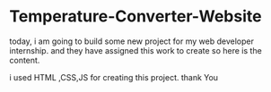 # Temperature-Converter-Website
today, i am going to build some new project for my web developer internship. and they have assigned this work to create so here is the content.

i used HTML ,CSS,JS for creating this project.
thank You
